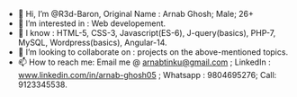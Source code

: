 - 👋 Hi, I’m @R3d-Baron, Original Name : Arnab Ghosh; Male; 26+
- 👀 I’m interested in : Web developement.
- 🌱 I know : HTML-5, CSS-3, Javascript(ES-6), J-query(basics), PHP-7, MySQL, Wordpress(basics), Angular-14.
- 💞️ I’m looking to collaborate on : projects on the above-mentioned topics.
- 📫 How to reach me: Email me @ arnabtinku@gmail.com ; LinkedIn : www.linkedin.com/in/arnab-ghosh05 ; Whatsapp : 9804695276; Call: 9123345538.

<!---
R3d-Baron/R3d-Baron is a ✨ special ✨ repository because its `README.md` (this file) appears on your GitHub profile.
You can click the Preview link to take a look at your changes.
--->
